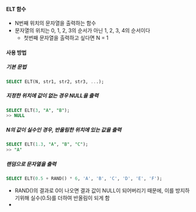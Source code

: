 #### ELT 함수
- N번째 위치의 문자열을 출력하는 함수
- 문자열의 위치는 0, 1, 2, 3의 순서가 아닌 1, 2, 3, 4의 순서이다
  - 첫번째 문자열을 출력하고 싶다면 N = 1

#### 사용 방법 
##### 기본 문법
```sql
SELECT ELT(N, str1, str2, str3, ...);
```
##### 지정한 위치에 값이 없는 경우 NULL을 출력
```sql
SELECT ELT(3, "A", "B");
>> NULL
```
##### N의 값이 실수인 경우, 반올림한 위치에 있는 값을 출력
```sql
SELECT ELT(1.3, "A", "B", "C");
>> "A"
```
##### 랜덤으로 문자열을 출력
```SQL
SELECT ELT(0.5 + RAND() * 6, 'A', 'B', 'C', 'D', 'E', 'F');
```
  - RAND()의 결과로 0이 나오면 결과 값이 NULL이 되어버리기 때문에, 이를 방지하기위해 실수(0.5)를 더하여 반올림이 되게 함
  - 

